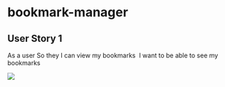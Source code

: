 # bookmark-manager

## User Story 1
As a user
So they I can view my bookmarks 
I want to be able to see my bookmarks 

<img src=“https://github.com/francescoFH/bookmark-manager/blob/main/Bookmark-diagram.png”>
